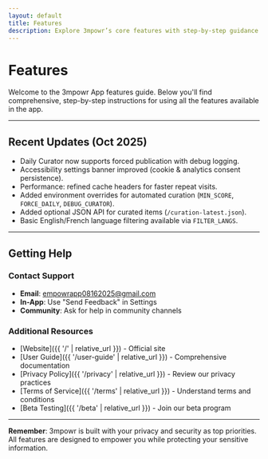 ```yaml
---
layout: default
title: Features
description: Explore 3mpowr’s core features with step-by-step guidance to help you connect, advocate, and learn.
---
```


# Features

Welcome to the 3mpowr App features guide. Below you'll find comprehensive, step-by-step instructions for using all the features available in the app.

---

## Recent Updates (Oct 2025)

- Daily Curator now supports forced publication with debug logging.
- Accessibility settings banner improved (cookie & analytics consent persistence).
- Performance: refined cache headers for faster repeat visits.
- Added environment overrides for automated curation (`MIN_SCORE`, `FORCE_DAILY`, `DEBUG_CURATOR`).
 - Added optional JSON API for curated items (`/curation-latest.json`).
 - Basic English/French language filtering available via `FILTER_LANGS`.

---

<!-- Content unchanged above ... -->

## Getting Help

### Contact Support
- **Email**: [empowrapp08162025@gmail.com](mailto:empowrapp08162025@gmail.com)
- **In-App**: Use "Send Feedback" in Settings
- **Community**: Ask for help in community channels

### Additional Resources
- [Website]({{ '/' | relative_url }}) - Official site
- [User Guide]({{ '/user-guide' | relative_url }}) - Comprehensive documentation
- [Privacy Policy]({{ '/privacy' | relative_url }}) - Review our privacy practices
- [Terms of Service]({{ '/terms' | relative_url }}) - Understand terms and conditions
- [Beta Testing]({{ '/beta' | relative_url }}) - Join our beta program

---

**Remember**: 3mpowr is built with your privacy and security as top priorities. All features are designed to empower you while protecting your sensitive information.
